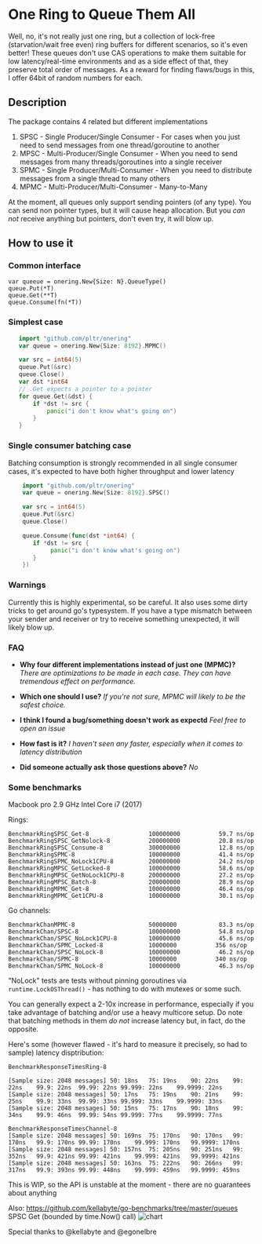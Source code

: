 # One Ring to Queue Them All

Well, no, it's not really just one ring, but a collection of lock-free (starvation/wait free even) ring buffers for different scenarios, so it's even better!
These queues don't use CAS operations to make them suitable for low latency/real-time environments and as a side effect of that,
they preserve total order of messages. As a reward for finding flaws/bugs in this, I offer 64bit of random numbers for each.


## Description

The package contains 4 related but different implementations
1. SPSC - Single Producer/Single Consumer - For cases when you just need to send messages from one thread/goroutine to another
2. MPSC - Multi-Producer/Single Consumer - When you need to send messages from many threads/goroutines into a single receiver
3. SPMC - Single Producer/Multi-Consumer - When you need to distribute messages from a single thread to many others
4. MPMC - Multi-Producer/Multi-Consumer - Many-to-Many


At the moment, all queues only support sending pointers (of any type). You can send non pointer types, but it will cause heap allocation. But you *can not* receive anything but pointers, don't even try, it will blow up.


## How to use it

### Common interface
    var queeue = onering.New{Size: N}.QueueType()
    queue.Put(*T)
    queue.Get(**T)
    queue.Consume(fn(*T))

### Simplest case
```go
   import "github.com/pltr/onering"
   var queue = onering.New{Size: 8192}.MPMC()

   var src = int64(5)
   queue.Put(&src)
   queue.Close()
   var dst *int64
   // .Get expects a pointer to a pointer
   for queue.Get(&dst) {
       if *dst != src {
           panic("i don't know what's going on")
       }
   }
```
### Single consumer batching case
Batching consumption is strongly recommended in all single consumer cases, it's expected to have both higher throughput and lower latency

```go
    import "github.com/pltr/onering"
    var queue = onering.New{Size: 8192}.SPSC()

    var src = int64(5)
    queue.Put(&src)
    queue.Close()

    queue.Consume(func(dst *int64) {
       if *dst != src {
            panic("i don't know what's going on")
       }
    })
```

### Warnings
Currently this is highly experimental, so be careful. It also uses some dirty tricks to get around go's typesystem.
If you have a type mismatch between your sender and receiver or try to receive something unexpected, it will likely blow up.

### FAQ

* **Why four different implementations instead of just one (MPMC)?**
    _There are optimizations to be made in each case. They can have tremendous effect on performance._

* **Which one should I use?**
    _If you're not sure, MPMC will likely to be the safest choice._

* **I think I found a bug/something doesn't work as expectd**
    _Feel free to open an issue_

* **How fast is it?**
    _I haven't seen any faster, especially when it comes to latency distribution_

* **Did someone actually ask those questions above?**
    _No_

### Some benchmarks

Macbook pro 2.9 GHz Intel Core i7 (2017)

Rings:

    BenchmarkRingSPSC_Get-8             	100000000	        59.7 ns/op
    BenchmarkRingSPSC_GetNolock-8       	200000000	        20.8 ns/op
    BenchmarkRingSPSC_Consume-8         	300000000	        12.8 ns/op
    BenchmarkRingSPMC-8                 	100000000	        41.4 ns/op
    BenchmarkRingSPMC_NoLock1CPU-8      	200000000	        24.2 ns/op
    BenchmarkRingMPSC_GetLocked-8       	100000000	        58.6 ns/op
    BenchmarkRingMPSC_GetNoLock1CPU-8   	200000000	        27.2 ns/op
    BenchmarkRingMPSC_Batch-8           	200000000	        28.9 ns/op
    BenchmarkRingMPMC_Get-8             	100000000	        46.4 ns/op
    BenchmarkRingMPMC_Get1CPU-8         	100000000	        30.1 ns/op



Go channels:

    BenchmarkChanMPMC-8                 	50000000	        83.3 ns/op
    BenchmarkChan/SPSC-8                	100000000	        54.8 ns/op
    BenchmarkChan/SPSC_NoLock1CPU-8     	100000000	        45.6 ns/op
    BenchmarkChan/SPMC_Locked-8         	10000000	       356 ns/op
    BenchmarkChan/SPSC_NoLock-8         	100000000	        46.2 ns/op
    BenchmarkChan/SPMC-8                	10000000	       340 ns/op
    BenchmarkChan/SPMC_NoLock-8         	100000000	        46.3 ns/op

"NoLock" tests are tests without pinning goroutines via `runtime.LockOSThread()` - has nothing to do with mutexes or some such.

You can generally expect a 2-10x increase in performance, especially if you take advantage of batching and/or use a heavy multicore setup.
Do note that batching methods in them *do not* increase latency but, in fact, do the opposite.

Here's some (however flawed - it's hard to measure it precisely, so had to sample) latency disptribution:

    BenchmarkResponseTimesRing-8

    [Sample size: 2048 messages] 50: 18ns	75: 19ns	90: 22ns	99: 22ns	99.9: 22ns	99.99: 22ns	99.999: 22ns	99.9999: 22ns
    [Sample size: 2048 messages] 50: 17ns	75: 19ns	90: 21ns	99: 25ns	99.9: 33ns	99.99: 33ns	99.999: 33ns	99.9999: 33ns
    [Sample size: 2048 messages] 50: 15ns	75: 17ns	90: 18ns	99: 34ns	99.9: 46ns	99.99: 54ns	99.999: 77ns	99.9999: 77ns

    BenchmarkResponseTimesChannel-8
    [Sample size: 2048 messages] 50: 169ns	75: 170ns	90: 170ns	99: 170ns	99.9: 170ns	99.99: 170ns	99.999: 170ns	99.9999: 170ns
    [Sample size: 2048 messages] 50: 157ns	75: 205ns	90: 251ns	99: 352ns	99.9: 421ns	99.99: 421ns	99.999: 421ns	99.9999: 421ns
    [Sample size: 2048 messages] 50: 163ns	75: 222ns	90: 266ns	99: 317ns	99.9: 393ns	99.99: 448ns	99.999: 459ns	99.9999: 459ns

This is WIP, so the API is unstable at the moment - there are no guarantees about anything

Also: https://github.com/kellabyte/go-benchmarks/tree/master/queues
SPSC Get (bounded by time.Now() call)
![chart](https://camo.githubusercontent.com/553d9f8936ed5f298e1b3c0de1724d71b5c57cea/68747470733a2f2f692e696d6775722e636f6d2f78547a397645432e706e67
 "Queue Benchmark")

Special thanks to @kellabyte and @egonelbre
